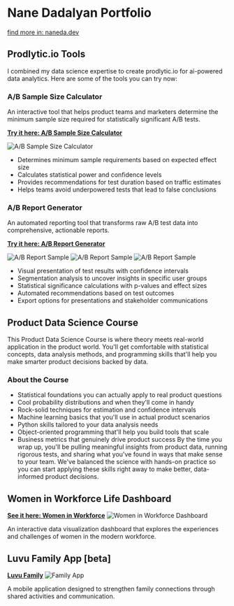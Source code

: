 # Nane Dadalyan Portfolio
[find more in: naneda.dev](https://naneda.dev)

## Prodlytic.io Tools
I combined my data science expertise to create prodlytic.io for ai-powered data analytics. 
Here are some of the tools you can try now:

### A/B Sample Size Calculator
An interactive tool that helps product teams and marketers determine the minimum sample size required for statistically significant A/B tests.

__[Try it here: A/B Sample Size Calculator](https://prodlytic.io/tool/ab-sample-size-calculator)__

![A/B Sample Size Calculator](assets/prodlytic_sample_size_calculator.png)

- Determines minimum sample requirements based on expected effect size
- Calculates statistical power and confidence levels
- Provides recommendations for test duration based on traffic estimates
- Helps teams avoid underpowered tests that lead to false conclusions

### A/B Report Generator
An automated reporting tool that transforms raw A/B test data into comprehensive, actionable reports.

__[Try it here: A/B Report Generator](https://prodlytic.io/tool/ab-report-generator)__

![A/B Report Sample](assets/prodlytic_ab_report_p1.png)
![A/B Report Sample](assets/prodlytic_ab_report_p2.png)
![A/B Report Sample](assets/prodlytic_ab_report_p3.png)

- Visual presentation of test results with confidence intervals
- Segmentation analysis to uncover insights in specific user groups
- Statistical significance calculations with p-values and effect sizes
- Automated recommendations based on test outcomes
- Export options for presentations and stakeholder communications

## Product Data Science Course
This Product Data Science Course is where theory meets real-world application in the product world. You'll get comfortable with statistical concepts, data analysis methods, and programming skills that'll help you make smarter product decisions backed by data.
### About the Course
- Statistical foundations you can actually apply to real product questions
- Cool probability distributions and when they'll come in handy
- Rock-solid techniques for estimation and confidence intervals
- Machine learning basics that you'll use in actual product scenarios
- Python skills tailored to your data analysis needs
- Object-oriented programming that'll help you build tools that scale
- Business metrics that genuinely drive product success
By the time you wrap up, you'll be pulling meaningful insights from product data, running rigorous tests, and sharing what you've found in ways that make sense to your team. We've balanced the science with hands-on practice so you can start applying these skills right away to make better, data-informed product decisions.

## Women in Workforce Life Dashboard

__[See it here: Women in Workforce](https://prodlytic.io/tool/hosted-dashboards/demo/women-workforce)__
![Women in Workforce Dashboard](assets/women_in_workforce_dashboard.png)

An interactive data visualization dashboard that explores the experiences and challenges of women in the modern workforce.


## Luvu Family App [beta]
__[Luvu Family](https://luvu.family)__
![Family App](assets/luvu_family_app.png)


A mobile application designed to strengthen family connections through shared activities and communication.



